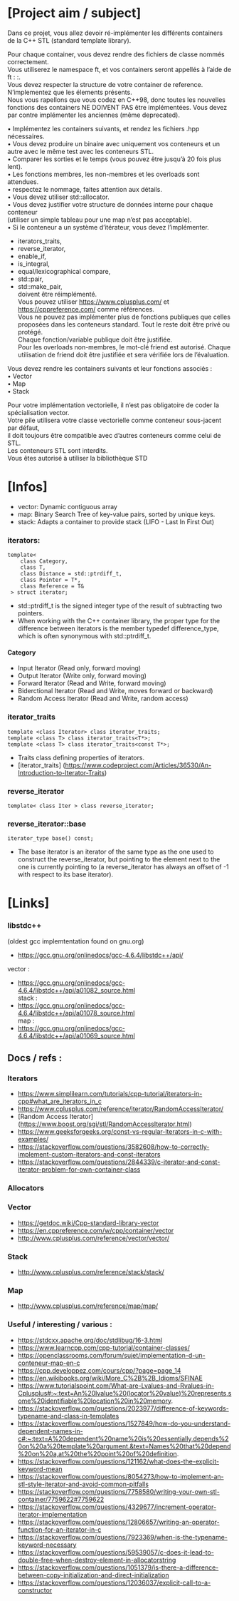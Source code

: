 # [Project aim / subject] 

Dans ce projet, vous allez devoir ré-implémenter les différents containers de la C++ STL (standard template library).  

Pour chaque container, vous devez rendre des fichiers de classe nommés correctement.  
Vous utiliserez le namespace ft, et vos containers seront appellés à l’aide de ft : :<container>.  
Vous devez respecter la structure de votre container de reference.   
N’implementez que les élements présents.  
Nous vous rapellons que vous codez en C++98, donc toutes les nouvelles fonctions des containers NE DOIVENT PAS être implémentées. 
Vous devez par contre implémenter les anciennes (même deprecated).  

• Implémentez les containers suivants, et rendez les fichiers <container>.hpp nécessaires.  
• Vous devez produire un binaire avec uniquement vos conteneurs et un autre avec le même test avec les conteneurs STL.  
• Comparer les sorties et le temps (vous pouvez être jusqu’à 20 fois plus lent).  
• Les fonctions membres, les non-membres et les overloads sont attendues.  
• respectez le nommage, faites attention aux détails.  
• Vous devez utiliser std::allocator.  
• Vous devez justifier votre structure de données interne pour chaque conteneur  
(utiliser un simple tableau pour une map n’est pas acceptable).  
• Si le conteneur a un système d’itérateur, vous devez l’implémenter.
* iterators_traits,   
* reverse_iterator,   
* enable_if,   
* is_integral,  
* equal/lexicographical compare,  
* std::pair,   
* std::make_pair,  
doivent être réimplémenté.  
Vous pouvez utiliser https://www.cplusplus.com/ et https://cppreference.com/ comme références.  
Vous ne pouvez pas implémenter plus de fonctions publiques que celles proposées dans les conteneurs standard. 
Tout le reste doit être privé ou protégé.  
Chaque fonction/variable publique doit être justifiée.  
Pour les overloads non-membres, le mot-clé friend est autorisé. 
Chaque utilisation de friend doit être justifiée et sera vérifiée lors de l’évaluation.   
 
Vous devez rendre les containers suivants et leur fonctions associés :  
• Vector  
• Map  
• Stack  

Pour votre implémentation vectorielle, il n’est pas obligatoire de coder la spécialisation vector<bool>.  
Votre pile utilisera votre classe vectorielle comme conteneur sous-jacent par défaut,  
il doit toujours être compatible avec d’autres conteneurs comme celui de STL.  
Les conteneurs STL sont interdits.  
Vous êtes autorisé à utiliser la bibliothèque STD  
  
# [Infos] 

- vector: Dynamic contiguous array
- map: Binary Search Tree of key-value pairs, sorted by unique keys.
- stack: Adapts a container to provide stack (LIFO - Last In First Out)

### iterators:
    template<
        class Category,
        class T,
        class Distance = std::ptrdiff_t,
        class Pointer = T*,
        class Reference = T&
     > struct iterator;
- std::ptrdiff_t is the signed integer type of the result of subtracting two pointers.
- When working with the C++ container library, the proper type for the difference between iterators is the member typedef difference_type, which is often synonymous with std::ptrdiff_t.
#### Category 
- Input Iterator (Read only, forward moving)
- Output Iterator (Write only, forward moving)
- Forward Iterator (Read and Write, forward moving)
- Biderctional Iterator (Read and Write, moves forward or backward)
- Random Access Iterator (Read and Write, random access)
### iterator_traits
    template <class Iterator> class iterator_traits;
    template <class T> class iterator_traits<T*>;
    template <class T> class iterator_traits<const T*>;
- Traits class defining properties of iterators.
- [iterator_traits] (https://www.codeproject.com/Articles/36530/An-Introduction-to-Iterator-Traits)
### reverse_iterator
    template< class Iter > class reverse_iterator;
### reverse_iterator::base
    iterator_type base() const;
- The base iterator is an iterator of the same type as the one used to construct the reverse_iterator, but pointing to the element next to the one is currently pointing to (a reverse_iterator has always an offset of -1 with respect to its base iterator).

# [Links]

### libstdc++ 
(oldest gcc implemtentation found on gnu.org)
- https://gcc.gnu.org/onlinedocs/gcc-4.6.4/libstdc++/api/   
  
vector : 
- https://gcc.gnu.org/onlinedocs/gcc-4.6.4/libstdc++/api/a01082_source.html  
stack  : 
- https://gcc.gnu.org/onlinedocs/gcc-4.6.4/libstdc++/api/a01078_source.html  
map    : 
- https://gcc.gnu.org/onlinedocs/gcc-4.6.4/libstdc++/api/a01069_source.html   

## Docs / refs :  

### Iterators 

- https://www.simplilearn.com/tutorials/cpp-tutorial/iterators-in-cpp#what_are_iterators_in_c  
- https://www.cplusplus.com/reference/iterator/RandomAccessIterator/  
- [Random Access Iterator] (https://www.boost.org/sgi/stl/RandomAccessIterator.html)
- https://www.geeksforgeeks.org/const-vs-regular-iterators-in-c-with-examples/
- https://stackoverflow.com/questions/3582608/how-to-correctly-implement-custom-iterators-and-const-iterators
- https://stackoverflow.com/questions/2844339/c-iterator-and-const-iterator-problem-for-own-container-class

### Allocators 

### Vector   
- https://getdoc.wiki/Cpp-standard-library-vector  
- https://en.cppreference.com/w/cpp/container/vector  
- http://www.cplusplus.com/reference/vector/vector/  

### Stack    
- http://www.cplusplus.com/reference/stack/stack/  

### Map  
- http://www.cplusplus.com/reference/map/map/  

### Useful / interesting / various :   
- https://stdcxx.apache.org/doc/stdlibug/16-3.html   
- https://www.learncpp.com/cpp-tutorial/container-classes/  
- https://openclassrooms.com/forum/sujet/implementation-d-un-conteneur-map-en-c  
- https://cpp.developpez.com/cours/cpp/?page=page_14  
- https://en.wikibooks.org/wiki/More_C%2B%2B_Idioms/SFINAE   
- https://www.tutorialspoint.com/What-are-Lvalues-and-Rvalues-in-Cplusplus#:~:text=An%20lvalue%20(locator%20value)%20represents,some%20identifiable%20location%20in%20memory.  
- https://stackoverflow.com/questions/2023977/difference-of-keywords-typename-and-class-in-templates  
- https://stackoverflow.com/questions/1527849/how-do-you-understand-dependent-names-in-c#:~:text=A%20dependent%20name%20is%20essentially,depends%20on%20a%20template%20argument.&text=Names%20that%20depend%20on%20a,at%20the%20point%20of%20definition. 
- https://stackoverflow.com/questions/121162/what-does-the-explicit-keyword-mean  
- https://stackoverflow.com/questions/8054273/how-to-implement-an-stl-style-iterator-and-avoid-common-pitfalls  
- https://stackoverflow.com/questions/7758580/writing-your-own-stl-container/7759622#7759622  
- https://stackoverflow.com/questions/4329677/increment-operator-iterator-implementation  
- https://stackoverflow.com/questions/12806657/writing-an-operator-function-for-an-iterator-in-c  
- https://stackoverflow.com/questions/7923369/when-is-the-typename-keyword-necessary  
- https://stackoverflow.com/questions/59539057/c-does-it-lead-to-double-free-when-destroy-element-in-allocatorstring  
- https://stackoverflow.com/questions/1051379/is-there-a-difference-between-copy-initialization-and-direct-initialization  
- https://stackoverflow.com/questions/12036037/explicit-call-to-a-constructor    
